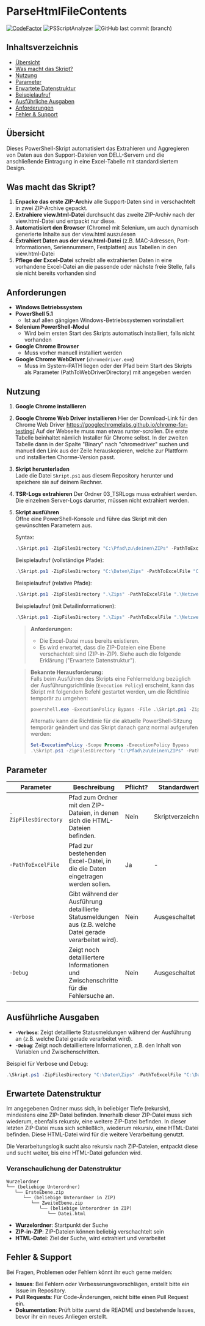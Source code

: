 # ParseHtmlFileContents
[![CodeFactor](https://www.codefactor.io/repository/github/michaelschoenburg/parsehtmlfilecontents/badge/main)](https://www.codefactor.io/repository/github/michaelschoenburg/parsehtmlfilecontents/overview/main) ![PSScriptAnalyzer](https://github.com/michaelschoenburg/ParseHtmlFileContents/actions/workflows/psscriptanalyzer.yml/badge.svg) ![GitHub last commit (branch)](https://img.shields.io/github/last-commit/michaelschoenburg/parsehtmlfilecontents/main?display_timestamp=author)

## Inhaltsverzeichnis

- [Übersicht](#übersicht)
- [Was macht das Skript?](#was-macht-das-skript)
- [Nutzung](#nutzung)
- [Parameter](#parameter)
- [Erwartete Datenstruktur](#erwartete-datenstruktur)
- [Beispielaufruf](#beispielaufruf)
- [Ausführliche Ausgaben](#ausführliche-ausgaben)
- [Anforderungen](#anforderungen)
- [Fehler & Support](#fehler--support)

## Übersicht

Dieses PowerShell-Skript automatisiert das Extrahieren und Aggregieren von Daten aus den Support-Dateien von DELL-Servern und die anschließende Eintragung in eine Excel-Tabelle mit  standardisiertem Design.

## Was macht das Skript?

1. **Enpacke das erste ZIP-Archiv** alle Support-Daten sind in verschachtelt in zwei ZIP-Archive gepackt.
2. **Extrahiere view.html-Datei** durchsucht das zweite ZIP-Archiv nach der view.html-Datei und entpackt nur diese.
3. **Automatisiert den Browser** (Chrome) mit Selenium, um auch dynamisch generierte Inhalte aus der view.html auszulesen
4. **Extrahiert Daten aus der view.html-Datei** (z.B. MAC-Adressen, Port-Informationen, Seriennummern, Festplatten) aus Tabellen in den view.html-Datei
5. **Pflege der Excel-Datei** schreibt alle extrahierten Daten in eine vorhandene Excel-Datei an die passende oder nächste freie Stelle, falls sie nicht bereits vorhanden sind

## Anforderungen

- **Windows Betriebssystem**
- **PowerShell 5.1**
   - Ist auf allen gängigen Windows-Betriebssystemen vorinstalliert
- **Selenium PowerShell-Modul**  
  - Wird beim ersten Start des Skripts automatisch installiert, falls nicht vorhanden
- **Google Chrome Browser**
   - Muss vorher manuell installiert werden
- **Google Chrome WebDriver** (`chromedriver.exe`)  
  - Muss im System-PATH liegen oder der Pfad beim Start des Skripts als Parameter (PathToWebDriverDirectory) mit angegeben werden

## Nutzung

1. **Google Chrome installieren**

2. **Google Chrome Web Driver installieren**
   Hier der Download-Link für den Chrome Web Driver
   https://googlechromelabs.github.io/chrome-for-testing/
   Auf der Webseite muss man etwas runter-scrollen. Die erste Tabelle beinhaltet nämlich Installer für Chrome selbst. In der zweiten Tabelle dann in der Spalte "Binary" nach "chromedriver" suchen und manuell den Link aus der Zeile herauskopieren, welche zur Plattform und installierten Chorme-Version passt.

3. **Skript herunterladen**  
   Lade die Datei `Skript.ps1` aus diesem Repository herunter und speichere sie auf deinem Rechner.

4. **TSR-Logs extrahieren**
   Der Ordner 03_TSRLogs muss extrahiert werden. Die einzelnen Server-Logs darunter, müssen nicht extrahiert werden.

5. **Skript ausführen**  
   Öffne eine PowerShell-Konsole und führe das Skript mit den gewünschten Parametern aus.

   Syntax:

   ```powershell
   .\Skript.ps1 -ZipFilesDirectory "C:\Pfad\zu\deinen\ZIPs" -PathToExcelFile "C:\Pfad\zur\Exceldatei.xlsx" -Verbose
   ```

   Beispielaufruf (vollständige Pfade):

   ```powershell
   .\Skript.ps1 -ZipFilesDirectory "C:\Daten\Zips" -PathToExcelFile "C:\Daten\Netzwerkdaten.xlsx"
   ```

   Beispielaufruf (relative Pfade):

   ```powershell
   .\Skript.ps1 -ZipFilesDirectory ".\Zips" -PathToExcelFile ".\Netzwerkdaten.xlsx"
   ```

   Beispielaufruf (mit Detailinformationen):

   ```powershell
   .\Skript.ps1 -ZipFilesDirectory ".\Zips" -PathToExcelFile ".\Netzwerkdaten.xlsx" -Verbose
   ```

   > **Anforderungen:**
   > - Die Excel-Datei muss bereits existieren.
   > - Es wird erwartet, dass die ZIP-Dateien eine Ebene verschachtelt sind (ZIP-in-ZIP). Siehe auch die folgende Erklärung ("Erwartete Datenstruktur").

   > **Bekannte Herausforderung:**  
   > Falls beim Ausführen des Skripts eine Fehlermeldung bezüglich der Ausführungsrichtlinie (`Execution Policy`) erscheint, kann das Skript mit folgendem Befehl gestartet werden, um die Richtlinie temporär zu umgehen:
   > 
   > ```powershell
   > powershell.exe -ExecutionPolicy Bypass -File .\Skript.ps1 -ZipFilesDirectory "C:\Pfad\zu\deinen\ZIPs" -PathToExcelFile "C:\Pfad\zur\Exceldatei.xlsx"
   > ```
   >
   > Alternativ kann die Richtlinie für die aktuelle PowerShell-Sitzung temporär geändert und das Skript danach ganz normal aufgerufen werden:
   >
   > ```powershell
   > Set-ExecutionPolicy -Scope Process -ExecutionPolicy Bypass
   > .\Skript.ps1 -ZipFilesDirectory "C:\Pfad\zu\deinen\ZIPs" -PathToExcelFile "C:\Pfad\zur\Exceldatei.xlsx"
   > ```

## Parameter
| Parameter            | Beschreibung                                                                                                  | Pflicht? | Standardwert                      |
|----------------------|---------------------------------------------------------------------------------------------------------------|----------|-----------------------------------|
| `-ZipFilesDirectory` | Pfad zum Ordner mit den ZIP-Dateien, in denen sich die HTML-Dateien befinden.                                 | Nein     | Skriptverzeichnis                 |
| `-PathToExcelFile`   | Pfad zur bestehenden Excel-Datei, in die die Daten eingetragen werden sollen.                                 | Ja       | -                                 |
| `-Verbose`           | Gibt während der Ausführung detaillierte Statusmeldungen aus (z.B. welche Datei gerade verarbeitet wird).     | Nein     | Ausgeschaltet                     |
| `-Debug`             | Zeigt noch detailliertere Informationen und Zwischenschritte für die Fehlersuche an.                          | Nein     | Ausgeschaltet                     |

## Ausführliche Ausgaben

- **`-Verbose`**: Zeigt detaillierte Statusmeldungen während der Ausführung an (z.B. welche Datei gerade verarbeitet wird).
- **`-Debug`**: Zeigt noch detailliertere Informationen, z.B. den Inhalt von Variablen und Zwischenschritten.

Beispiel für Verbose und Debug:
```powershell
.\Skript.ps1 -ZipFilesDirectory "C:\Daten\Zips" -PathToExcelFile "C:\Daten\Netzwerkdaten.xlsx" -Verbose -Debug
```

## Erwartete Datenstruktur

Im angegebenen Ordner muss sich, in beliebiger Tiefe (rekursiv), mindestens eine ZIP-Datei befinden. Innerhalb dieser ZIP-Datei muss sich wiederum, ebenfalls rekursiv, eine weitere ZIP-Datei befinden. In dieser letzten ZIP-Datei muss sich schließlich, wiederum rekursiv, eine HTML-Datei befinden. Diese HTML-Datei wird für die weitere Verarbeitung genutzt.

Die Verarbeitungslogik sucht also rekursiv nach ZIP-Dateien, entpackt diese und sucht weiter, bis eine HTML-Datei gefunden wird.

### Veranschaulichung der Datenstruktur

```text
Wurzelordner
└── (beliebige Unterordner)
   └── ErsteEbene.zip
      └── (beliebige Unterordner in ZIP)
         └── ZweiteEbene.zip
            └── (beliebige Unterordner in ZIP)
               └── Datei.html
```

- **Wurzelordner**: Startpunkt der Suche
- **ZIP-in-ZIP**: ZIP-Dateien können beliebig verschachtelt sein
- **HTML-Datei**: Ziel der Suche, wird extrahiert und verarbeitet

## Fehler & Support

Bei Fragen, Problemen oder Fehlern könnt ihr euch gerne melden:

- **Issues**: Bei Fehlern oder Verbesserungsvorschlägen, erstellt bitte ein Issue im Repository.
- **Pull Requests**: Für Code-Änderungen, reicht bitte einen Pull Request ein.
- **Dokumentation**: Prüft bitte zuerst die README und bestehende Issues, bevor ihr ein neues Anliegen erstellt.
